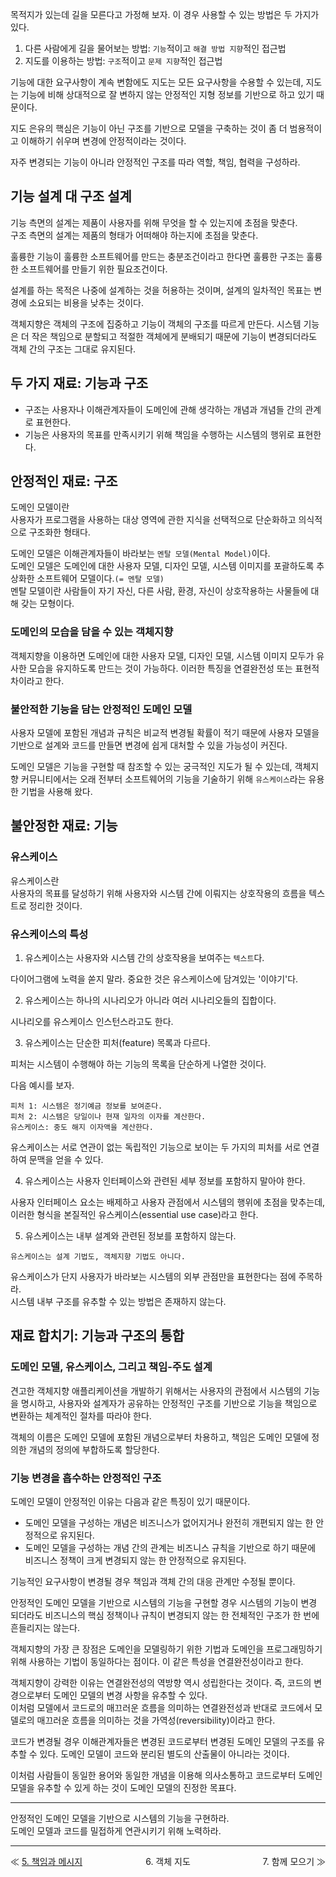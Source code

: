 목적지가 있는데 길을 모른다고 가정해 보자. 이 경우 사용할 수 있는 방법은 두 가지가 있다.

1. 다른 사람에게 길을 물어보는 방법: `기능`적이고 `해결 방법 지향`적인 접근법
2. 지도를 이용하는 방법: `구조`적이고 `문제 지향`적인 접근법

기능에 대한 요구사항이 계속 변함에도 지도는 모든 요구사항을 수용할 수 있는데, 지도는 기능에 비해 상대적으로 잘 변하지 않는 안정적인 지형 정보를 기반으로 하고 있기 때문이다.

지도 은유의 핵심은 기능이 아닌 구조를 기반으로 모델을 구축하는 것이 좀 더 범용적이고 이해하기 쉬우며 변경에 안정적이라는 것이다.

자주 변경되는 기능이 아니라 안정적인 구조를 따라 역할, 책임, 협력을 구성하라.

## 기능 설계 대 구조 설계

기능 측면의 설계는 제품이 사용자를 위해 무엇을 할 수 있는지에 초점을 맞춘다.</br>
구조 측면의 설계는 제품의 형태가 어떠해야 하는지에 초점을 맞춘다.

훌륭한 기능이 훌륭한 소프트웨어를 만드는 충분조건이라고 한다면 훌륭한 구조는 훌륭한 소프트웨어를 만들기 위한 필요조건이다.

설계를 하는 목적은 나중에 설계하는 것을 허용하는 것이며, 설계의 일차적인 목표는 변경에 소요되는 비용을 낮추는 것이다.

객체지향은 객체의 구조에 집중하고 기능이 객체의 구조를 따르게 만든다. 시스템 기능은 더 작은 책임으로 분할되고 적절한 객체에게 분배되기 때문에 기능이 변경되더라도 객체 간의 구조는 그대로 유지된다.

## 두 가지 재료: 기능과 구조

- 구조는 사용자나 이해관계자들이 도메인에 관해 생각하는 개념과 개념들 간의 관계로 표현한다.
- 기능은 사용자의 목표를 만족시키기 위해 책임을 수행하는 시스템의 행위로 표현한다.

## 안정적인 재료: 구조

도메인 모델이란</br>
사용자가 프로그램을 사용하는 대상 영역에 관한 지식을 선택적으로 단순화하고 의식적으로 구조화한 형태다.

도메인 모델은 이해관계자들이 바라보는 `멘탈 모델(Mental Model)`이다.</br>
도메인 모델은 도메인에 대한 사용자 모델, 디자인 모델, 시스템 이미지를 포괄하도록 추상화한 소프트웨어 모델이다.`(= 멘탈 모델)`</br>
멘탈 모델이란 사람들이 자기 자신, 다른 사람, 환경, 자신이 상호작용하는 사물들에 대해 갖는 모형이다.

### 도메인의 모습을 담을 수 있는 객체지향

객체지향을 이용하면 도메인에 대한 사용자 모델, 디자인 모델, 시스템 이미지 모두가 유사한 모습을 유지하도록 만드는 것이 가능하다. 이러한 특징을 연결완전성 또는 표현적 차이라고 한다.

### 불안적한 기능을 담는 안정적인 도메인 모델

사용자 모델에 포함된 개념과 규칙은 비교적 변경될 확률이 적기 때문에 사용자 모델을 기반으로 설계와 코드를 만들면 변경에 쉽게 대처할 수 있을 가능성이 커진다.

도메인 모델은 기능을 구현할 때 참조할 수 있는 궁극적인 지도가 될 수 있는데, 객체지향 커뮤니티에서는 오래 전부터 소프트웨어의 기능을 기술하기 위해 `유스케이스`라는 유용한 기법을 사용해 왔다.


## 불안정한 재료: 기능

### 유스케이스

유스케이스란</br>
사용자의 목표를 달성하기 위해 사용자와 시스템 간에 이뤄지는 상호작용의 흐름을 텍스트로 정리한 것이다.

### 유스케이스의 특성

1. 유스케이스는 사용자와 시스템 간의 상호작용을 보여주는 `텍스트`다.

다이어그램에 노력을 쏟지 말라. 중요한 것은 유스케이스에 담겨있는 '이야기'다.

2. 유스케이스는 하나의 시나리오가 아니라 여러 시나리오들의 집합이다.

시나리오를 유스케이스 인스턴스라고도 한다.

3. 유스케이스는 단순한 피처(feature) 목록과 다르다.</br>

피처는 시스템이 수행해야 하는 기능의 목록을 단순하게 나열한 것이다.

다음 예시를 보자.
```
피처 1: 시스템은 정기예금 정보를 보여준다.
피처 2: 시스템은 당일이나 현재 일자의 이자를 계산한다.
유스케이스: 중도 해지 이자액을 계산한다.
```
유스케이스는 서로 연관이 없는 독립적인 기능으로 보이는 두 가지의 피처를 서로 연결하여 문맥을 얻을 수 있다.

4. 유스케이스는 사용자 인터페이스와 관련된 세부 정보를 포함하지 말아야 한다.

사용자 인터페이스 요소는 배제하고 사용자 관점에서 시스템의 행위에 초점을 맞추는데, 이러한 형식을 본질적인 유스케이스(essential use case)라고 한다.

5. 유스케이스는 내부 설계와 관련된 정보를 포함하지 않는다.

```
유스케이스는 설계 기법도, 객체지향 기법도 아니다.
```
유스케이스가 단지 사용자가 바라보는 시스템의 외부 관점만을 표현한다는 점에 주목하라.</br>
시스템 내부 구조를 유추할 수 있는 방법은 존재하지 않는다.

## 재료 합치기: 기능과 구조의 통합
### 도메인 모델, 유스케이스, 그리고 책임-주도 설계

견고한 객체지향 애플리케이션을 개발하기 위해서는 사용자의 관점에서 시스템의 기능을 명시하고, 사용자와 설계자가 공유하는 안정적인 구조를 기반으로 기능을 책임으로 변환하는 체계적인 절차를 따라야 한다.

객체의 이름은 도메인 모델에 포함된 개념으로부터 차용하고, 책임은 도메인 모델에 정의한 개념의 정의에 부합하도록 할당한다.

### 기능 변경을 흡수하는 안정적인 구조

도메인 모델이 안정적인 이유는 다음과 같은 특징이 있기 때문이다.

- 도메인 모델을 구성하는 개념은 비즈니스가 없어지거나 완전히 개편되지 않는 한 안정적으로 유지된다.
- 도메인 모델을 구성하는 개념 간의 관계는 비즈니스 규칙을 기반으로 하기 때문에 비즈니스 정책이 크게 변경되지 않는 한 안정적으로 유지된다.

기능적인 요구사항이 변경될 경우 책임과 객체 간의 대응 관계만 수정될 뿐이다.

안정적인 도메인 모델을 기반으로 시스템의 기능을 구현할 경우 시스템의 기능이 변경 되더라도 비즈니스의 핵심 정책이나 규칙이 변경되지 않는 한 전체적인 구조가 한 번에 흔들리지는 않는다.

객체지향의 가장 큰 장점은 도메인을 모델링하기 위한 기법과 도메인을 프로그래밍하기 위해 사용하는 기법이 동일하다는 점이다. 이 같은 특성을 연결완전성이라고 한다.

객체지향이 강력한 이유는 연결완전성의 역방향 역시 성립한다는 것이다. 즉, 코드의 변경으로부터 도메인 모델의 변경 사항을 유추할 수 있다.</br>
이처럼 모델에서 코드로의 매끄러운 흐름을 의미하는 연결완전성과 반대로 코드에서 모델로의 매끄러운 흐름을 의미하는 것을 가역성(reversibility)이라고 한다.

코드가 변경될 경우 이해관계자들은 변경된 코드로부터 변경된 도메인 모델의 구조를 유추할 수 있다. 도메인 모델이 코드와 분리된 별도의 산출물이 아니라는 것이다.

이처럼 사람들이 동일한 용어와 동일한 개념을 이용해 의사소통하고 코드로부터 도메인 모델을 유추할 수 있게 하는 것이 도메인 모델의 진정한 목표다.

---

안정적인 도메인 모델을 기반으로 시스템의 기능을 구현하라.</br>
도메인 모델과 코드를 밀접하게 연관시키기 위해 노력하라.

---

<style type='text/css'>
  [class="box"] { display: grid; grid-template-columns: 1fr 1fr 1fr;}
</style>

<div class="box">
    <div align="left">
    ≪ <a href="https://github.com/HongYeseul/book-study/blob/main/%EA%B0%9D%EC%B2%B4%EC%A7%80%ED%96%A5%EC%9D%98-%EC%82%AC%EC%8B%A4%EA%B3%BC-%EC%98%A4%ED%95%B4/5%20-%20%EC%B1%85%EC%9E%84%EA%B3%BC%20%EB%A9%94%EC%8B%9C%EC%A7%80.md">5. 책임과 메시지</a>
    </div>
    <div align="center">
    6. 객체 지도
    </div>
    <div align="right">
        7. 함께 모으기 ≫
    </div>
</div>